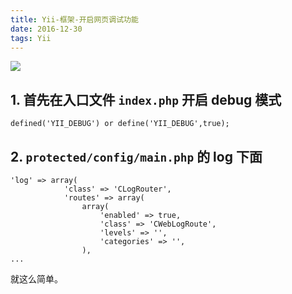 ```yaml
---
title: Yii-框架-开启网页调试功能
date: 2016-12-30
tags: Yii
---
```


![](http://upload-images.jianshu.io/upload_images/693141-6753b35ab3060072.png?imageMogr2/auto-orient/strip%7CimageView2/2/w/1240)

<!--more-->

## 1. 首先在入口文件 `index.php`  开启 debug 模式

```
defined('YII_DEBUG') or define('YII_DEBUG',true);
```

## 2. `protected/config/main.php` 的 log 下面
```
'log' => array(
            'class' => 'CLogRouter',
            'routes' => array(
                array(
                    'enabled' => true,
                    'class' => 'CWebLogRoute',
                    'levels' => '',
                    'categories' => '',
                ),
...
```

就这么简单。


